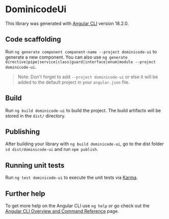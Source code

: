 # DominicodeUi

This library was generated with [Angular CLI](https://github.com/angular/angular-cli) version 18.2.0.

## Code scaffolding

Run `ng generate component component-name --project dominicode-ui` to generate a new component. You can also use `ng generate directive|pipe|service|class|guard|interface|enum|module --project dominicode-ui`.
> Note: Don't forget to add `--project dominicode-ui` or else it will be added to the default project in your `angular.json` file. 

## Build

Run `ng build dominicode-ui` to build the project. The build artifacts will be stored in the `dist/` directory.

## Publishing

After building your library with `ng build dominicode-ui`, go to the dist folder `cd dist/dominicode-ui` and run `npm publish`.

## Running unit tests

Run `ng test dominicode-ui` to execute the unit tests via [Karma](https://karma-runner.github.io).

## Further help

To get more help on the Angular CLI use `ng help` or go check out the [Angular CLI Overview and Command Reference](https://angular.dev/tools/cli) page.
